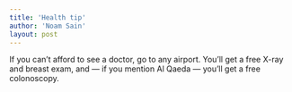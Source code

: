 ```yaml
---
title: 'Health tip'
author: 'Noam Sain'
layout: post
---
```


If you can’t afford to see a doctor, go to any airport. You’ll get a free X-ray and breast exam, and — if you mention Al Qaeda — you’ll get a free colonoscopy.